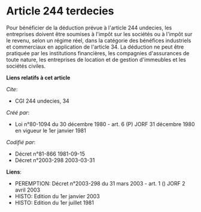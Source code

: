 # Article 244 terdecies

Pour bénéficier de la déduction prévue à l'article 244 undecies, les entreprises doivent être soumises à l'impôt sur les
sociétés ou à l'impôt sur le revenu, selon un régime réel, dans la catégorie des bénéfices industriels et commerciaux en
application de l'article 34. La déduction ne peut être pratiquée par les institutions financières, les compagnies
d'assurances de toute nature, les entreprises de location et de gestion d'immeubles et les sociétés civiles.

**Liens relatifs à cet article**

_Cite_:

  - CGI 244 undecies, 34

_Créé par_:

  - Loi n°80-1094 du 30 décembre 1980 - art. 6 (P) JORF 31 décembre 1980 en vigueur le 1er janvier 1981

_Codifié par_:

  - Décret n°81-866 1981-09-15
  - Décret n°2003-298 2003-03-31

**Liens**:

  - PEREMPTION: Décret n°2003-298 du 31 mars 2003 - art. 1 () JORF 2 avril 2003
  - HISTO: Edition du 1er janvier 2003
  - HISTO: Edition du 1er juillet 1981
